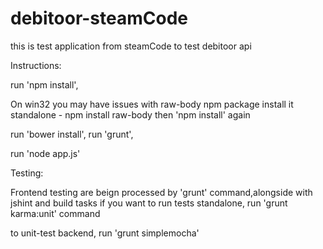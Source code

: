 debitoor-steamCode
==================

this is test application from steamCode to test debitoor api

Instructions:

run 'npm install',

On win32 you may have issues with raw-body npm package
install it standalone -  npm install raw-body then 'npm install' again

run 'bower install',
run 'grunt',

run 'node app.js'

Testing:

Frontend testing are beign processed by 'grunt' command,alongside with jshint and build tasks
if you want to run tests standalone, run 'grunt karma:unit' command

to unit-test backend, run 'grunt simplemocha'

